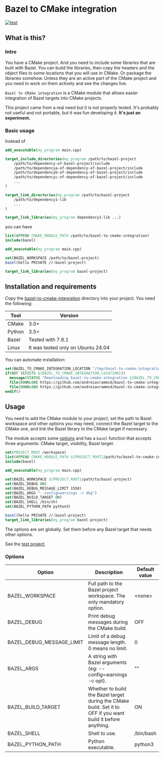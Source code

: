 # Bazel to CMake integration

[![test](https://github.com/andreiavrammsd/bazel-to-cmake-integration/actions/workflows/test.yml/badge.svg)](https://github.com/andreiavrammsd/bazel-to-cmake-integration/actions/workflows/test.yml)

## What is this?

### Intro

You have a CMake project. And you need to include some libraries that are built with Bazel. You can build the libraries, then copy the headers and the object files to some locations that you will use in CMake. Or package the libraries somehow. Unless they are an active part of the CMake project and you need to work on them actively and see the changes live.

`Bazel to CMake integration` is a CMake module that allows easier integration of Bazel targets into CMake projects.

This project came from a real need but it is not properly tested. It's probably not useful and not portable, but it was fun developing it. __It's just an experiment.__

### Basic usage

Instead of

```cmake
add_executable(my_program main.cpp)

target_include_directories(my_program /path/to/bazel-project
    /path/to/dependency-of-bazel-project/include
    /path/to/dependencya-of-dependency-of-bazel-project/include
    /path/to/dependencyb-of-dependency-of-bazel-project/include
    /path/to/dependencyc-of-dependency-of-bazel-project/include
    ...
)

target_link_directories(my_program /path/to/bazel-project
    /path/to/dependency1-lib
    ...
)

target_link_libraries(my_program dependency1-lib ...)

```

you can have

```cmake
list(APPEND CMAKE_MODULE_PATH /path/to/bazel-to-cmake-integration)
include(bazel)

add_executable(my_program main.cpp)

set(BAZEL_WORKSPACE /path/to/bazel-project)
bazel(hello PRIVATE //:bazel-project)

target_link_libraries(my_program bazel-project)
```

## Installation and requirements

Copy the [bazel-to-cmake-integration](https://github.com/andreiavrammsd/bazel-to-cmake-integration/tree/master/src/bazel-to-cmake-integration) directory into your project. You need the following:

| Tool             | Version                           |
|------------------|-----------------------------------|
| CMake            | 3.0+                              |
| Python           | 3.5+                              |
| Bazel            | Tested with 7.6.1                 |
| Linux            | It was tested only on Ubuntu 24.04|

You can automate installation:

```cmake
set(BAZEL_TO_CMAKE_INTEGRATION_LOCATION "/tmp/bazel-to-cmake-integration")
if(NOT (EXISTS ${BAZEL_TO_CMAKE_INTEGRATION_LOCATION}))
  message(STATUS "Downloading bazel-to-cmake-integration ${BAZEL_TO_CMAKE_INTEGRATION_LOCATION}")
  file(DOWNLOAD https://github.com/andreiavrammsd/bazel-to-cmake-integration/blob/master/src/bazel-to-cmake-integration/bazel.cmake ${BAZEL_TO_CMAKE_INTEGRATION_LOCATION}/bazel.cmake)
  file(DOWNLOAD https://github.com/andreiavrammsd/bazel-to-cmake-integration/blob/master/src/bazel-to-cmake-integration/bazel.py ${BAZEL_TO_CMAKE_INTEGRATION_LOCATION}/bazel.py)
endif()
```

## Usage

You need to add the CMake module to your project, set the path to Bazel workspace and other options you may need, connect the Bazel target to the CMake one, and link the Bazel library to the CMake target if necessary.

The module accepts some [options](#options) and has a `bazel` function that accepts three arguments: CMake target, visibility, Bazel target.

```cmake
set(PROJECT_ROOT /workspace)
list(APPEND CMAKE_MODULE_PATH ${PROJECT_ROOT}/path/to/bazel-to-cmake-integration)
include(bazel)

add_executable(my_program main.cpp)

set(BAZEL_WORKSPACE ${PROJECT_ROOT}/path/to/bazel-project)
set(BAZEL_DEBUG ON)
set(BAZEL_DEBUG_MESSAGE_LIMIT 1550)
set(BAZEL_ARGS "--config=warnings -c dbg")
set(BAZEL_BUILD_TARGET ON)
set(BAZEL_SHELL /bin/sh)
set(BAZEL_PYTHON_PATH python3)

bazel(hello PRIVATE //:bazel-project)
target_link_libraries(my_program bazel-project)
```

The options are set globally. Set them before any Bazel target that needs other options.

See the [test project](./src/test/project/main_project/cmk/CMakeLists.txt).

### Options

| Option                      | Description             | Default value |
|----------------------------|--------------------------|----------------|
| BAZEL_WORKSPACE            | Full path to the Bazel project workspace. The only mandatory option.                         | \<none\>             |
| BAZEL_DEBUG                | Print debug messages during the CMake build.                         | OFF            |
| BAZEL_DEBUG_MESSAGE_LIMIT  | Limit of a debug message length. 0 means no limit.                         | 0              |
| BAZEL_ARGS                 | A string with Bazel arguments (eg: --config=warnings -c opt).                         | ""             |
| BAZEL_BUILD_TARGET         | Whether to build the Bazel target during the CMake build. Set it to OFF if you want build it before anything.                         | ON             |
| BAZEL_SHELL                | Shell to use.                         | /bin/bash             |
| BAZEL_PYTHON_PATH          | Python executable.                         | python3        |
